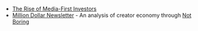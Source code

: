 - [The Rise of Media-First Investors](https://neckar.substack.com/p/the-rise-of-media-first-investors-6b0)
- [Million Dollar Newsletter](https://theflywheel.substack.com/p/not-boring-packy-m) - An analysis of creator economy through [Not Boring](https://www.notboring.co)